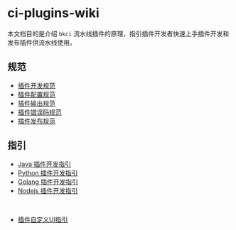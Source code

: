# ci-plugins-wiki

本文档目的是介绍 `bkci` 流水线插件的原理，指引插件开发者快速上手插件开发和发布插件供流水线使用。


## 规范

- [插件开发规范](./specification/plugin_dev.md)
- [插件配置规范](./specification/plugin_config.md)
- [插件输出规范](./specification/plugin_output.md)
- [插件错误码规范](./specification/plugin_output_error.md)
- [插件发布规范](./specification/plugin_release.md)

## 指引

- [Java 插件开发指引](./guide/guide_java.md)
- [Python 插件开发指引](./guide/guide_python.md)
- [Golang 插件开发指引](./guide/guide_golang.md)
- [Nodejs 插件开发指引](./guide/guide_nodejs.md)

<br/>

- [插件自定义UI指引](./specification/plugin_custom_ui.md)
